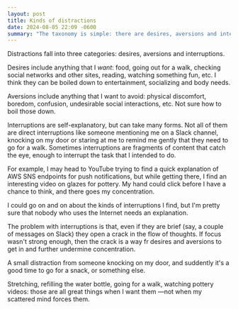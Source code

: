 ```yaml
---
layout: post
title: Kinds of distractions
date: 2024-08-05 22:09 -0600
summary: "The taxonomy is simple: there are desires, aversions and interruptions."
---
```


Distractions fall into three categories: desires, aversions and interruptions.

Desires include anything that I _want_: food, going out for a walk, checking social networks and other sites, reading, watching something fun, etc. I think they can be boiled down to entertainment, socializing and body needs.

Aversions include anything that I want to avoid: physical discomfort, boredom, confusion, undesirable social interactions, etc. Not sure how to boil those down.

Interruptions are self-explanatory, but can take many forms. Not all of them are direct interruptions like someone mentioning me on a Slack channel, knocking on my door or staring at me to remind me gently that they need to go for a walk. Sometimes interruptions are fragments of content that catch the eye, enough to interrupt the task that I intended to do.

For example, I may head to YouTube trying to find a quick explanation of AWS SNS endpoints for push notifications, but while getting there, I find an interesting video on glazes for pottery. My hand could click before I have a chance to think, and there goes my concentration.

I could go on and on about the kinds of interruptions I find, but I'm pretty sure that nobody who uses the Internet needs an explanation.

The problem with interruptions is that, even if they are brief (say, a couple of messages on Slack) they open a crack in the flow of thoughts. If focus wasn't strong enough, then the crack is a way fr desires and aversions to get in and further undermine concentration.

A small distraction from someone knocking on my door, and suddently it's a good time to go for a snack, or something else.

Stretching, refilling the water bottle, going for a walk, watching pottery videos: those are all great things when I want them —not when my scattered mind forces them.
